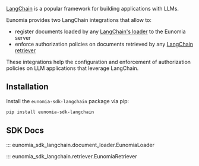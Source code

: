 [LangChain][langchain-website] is a popular framework for building applications with LLMs.

Eunomia provides two LangChain integrations that allow to:

- register documents loaded by any [LangChain's loader][langchain-loaders-docs] to the Eunomia server
- enforce authorization policies on documents retrieved by any [LangChain retriever][langchain-retriever-docs]

These integrations help the configuration and enforcement of authorization policies on LLM applications that leverage LangChain.

## Installation

Install the `eunomia-sdk-langchain` package via pip:

```bash
pip install eunomia-sdk-langchain
```

## SDK Docs

::: eunomia_sdk_langchain.document_loader.EunomiaLoader

::: eunomia_sdk_langchain.retriever.EunomiaRetriever

[langchain-website]: https://www.langchain.com/
[langchain-loaders-docs]: https://python.langchain.com/docs/concepts/document_loaders/
[langchain-retriever-docs]: https://python.langchain.com/docs/concepts/retrievers/
